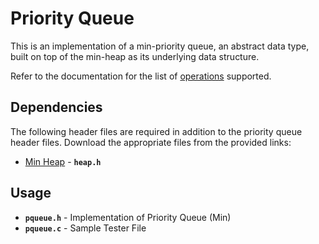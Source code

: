 # Priority Queue
This is an implementation of a min-priority queue, an abstract data type, built on top of the min-heap as its underlying data structure.

Refer to the documentation for the list of [operations](https://docs.google.com/document/d/e/2PACX-1vQ2ggl2mp5ghyH3Gqu4YJmyZmzsFB-s4l3k0EjGxvljJOGpMG4_N31Tv6Tcsyu_RyrLNEnLPLP6yxCG/pub "operations") supported.

## Dependencies
The following header files are required in addition to the priority queue header files. Download the appropriate files from the provided links:
- [Min Heap](https://github.com/yancyvance/cop3502/tree/main/heap "Min Heap") -  **`heap.h`**


## Usage
- **`pqueue.h`** - Implementation of Priority Queue (Min)
- **`pqueue.c`** - Sample Tester File
